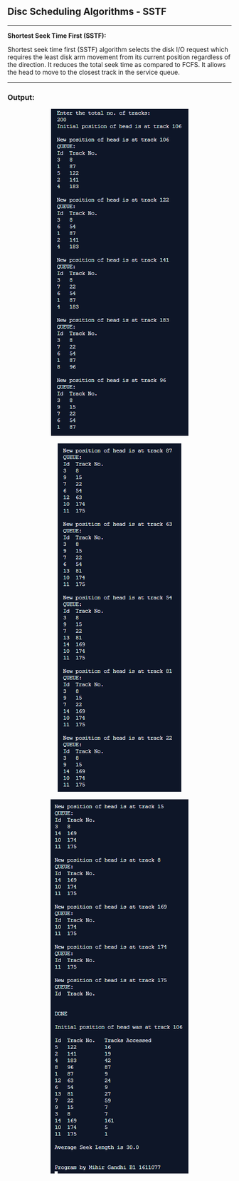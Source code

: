 ## Disc Scheduling Algorithms - SSTF

-----------------------------------------
**Shortest Seek Time First (SSTF):**

Shortest seek time first (SSTF) algorithm selects the disk I/O request which requires the least disk arm movement from its current position regardless of the direction. It reduces the total seek time as compared to FCFS. It allows the head to move to the closest track in the service queue.

------------------------------------------
### Output:

<p align="center">
    <img src="./output/1.png">
</p>

<p align="center">
    <img src="./output/2.png">
</p>

<p align="center">
    <img src="./output/3.png">
</p>

